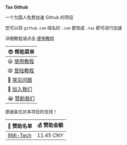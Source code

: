 **Tax Github**

一个为国人免费加速 Github 的项目

您可以将 `github.com` 域名的 `.com` 更改成 `.tax` 即可进行加速

详细教程请点击 [使用教程](./docs/usage.md)

😎 帮助菜单 |
-- |
😃 [使用教程](./docs/usage.md) |
😧 [登陆教程](./docs/login.md) |
🤔 [常见问题](./docs/faq.md) |
🤗 [加入我们](./docs/join.md) |
😭 [赞助我们](./docs/sponsor.md) |

感谢各位对本项目的支持！

🤩 赞助名单 | 💰 赞助金额
-- | --
[8Mi-Tech](https://github.tax/8Mi-Tech) | 11.45 CNY
